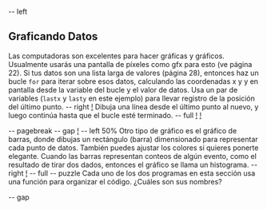-- left
## Graficando Datos
Las computadoras son excelentes para hacer gráficas y gráficos. Usualmente usarás una pantalla de píxeles como gfx para esto (ve página 22).
Si tus datos son una lista larga de valores (página 28), entonces haz un bucle `for` para iterar sobre esos datos, calculando las coordenadas x y y en pantalla desde la variable del bucle y el valor de datos. Usa un par de variables (`lastx` y `lasty` en este ejemplo) para llevar registro de la posición del último punto.
-- right
[!](p40-graphScreen.png)
Dibuja una línea desde el último punto al nuevo, y luego continúa hasta que el bucle esté terminado.
-- full
[!](p40-listing1.png)
[!](p40-chartBot.png)

-- pagebreak
-- gap
[!](p40-listing2.png)
-- left 50%
Otro tipo de gráfico es el gráfico de barras, donde dibujas un rectángulo (barra) dimensionado para representar cada punto de datos. También puedes ajustar los colores si quieres ponerte elegante.
Cuando las barras representan conteos de algún evento, como el resultado de tirar dos dados, entonces el gráfico se llama un histograma.
-- right
[!](p40-chartScreen.png)
-- full
-- puzzle
Cada uno de los dos programas en esta sección usa una función para organizar el código. ¿Cuáles son sus nombres?

-- gap